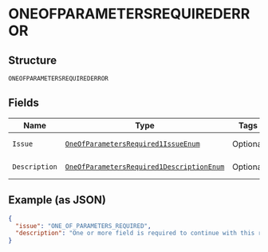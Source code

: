 
# ONEOFPARAMETERSREQUIREDERROR

## Structure

`ONEOFPARAMETERSREQUIREDERROR`

## Fields

| Name | Type | Tags | Description | Getter | Setter |
|  --- | --- | --- | --- | --- | --- |
| `Issue` | [`OneOfParametersRequired1IssueEnum`](../../doc/models/one-of-parameters-required-1-issue-enum.md) | Optional | - | OneOfParametersRequired1IssueEnum getIssue() | setIssue(OneOfParametersRequired1IssueEnum issue) |
| `Description` | [`OneOfParametersRequired1DescriptionEnum`](../../doc/models/one-of-parameters-required-1-description-enum.md) | Optional | - | OneOfParametersRequired1DescriptionEnum getDescription() | setDescription(OneOfParametersRequired1DescriptionEnum description) |

## Example (as JSON)

```json
{
  "issue": "ONE_OF_PARAMETERS_REQUIRED",
  "description": "One or more field is required to continue with this request."
}
```

